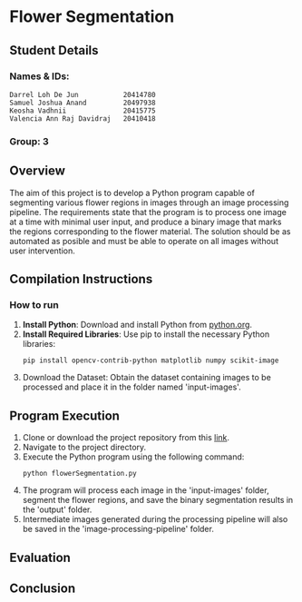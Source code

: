 # Flower Segmentation

## Student Details
### Names & IDs:
```
Darrel Loh De Jun           20414780
Samuel Joshua Anand         20497938
Keosha Vadhnii              20415775
Valencia Ann Raj Davidraj   20410418
```
### Group: 3


## Overview
The aim of this project is to develop a Python program capable of segmenting various flower regions in images through an image processing pipeline. The requirements state that the program is to process one image at a time with minimal user input, and produce a binary image that marks the regions corresponding to the flower material. The solution should be as automated as posible and must be able to operate on all images without user intervention.


## Compilation Instructions
### How to run
1. **Install Python**: Download and install Python from [python.org](https://www.python.org/).
2. **Install Required Libraries**: Use pip to install the necessary Python libraries:
   ```
   pip install opencv-contrib-python matplotlib numpy scikit-image
   ```
3. Download the Dataset: Obtain the dataset containing images to be processed and place it in the folder named 'input-images'.


## Program Execution
1. Clone or download the project repository from this [link](https://github.com/dalodeju/Image-Processing-Group-3.git).
2. Navigate to the project directory.
3. Execute the Python program using the following command:
   ```
   python flowerSegmentation.py
   ```
4. The program will process each image in the 'input-images' folder, segment the flower regions, and save the binary segmentation results in the 'output' folder.
5. Intermediate images generated during the processing pipeline will also be saved in the 'image-processing-pipeline' folder.


## Evaluation


## Conclusion

